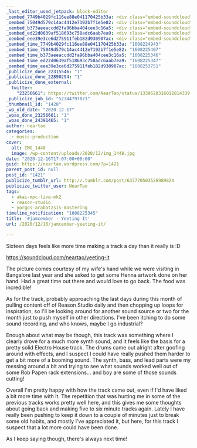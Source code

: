 ```yaml
---
_last_editor_used_jetpack: block-editor
_oembed_7749b4029fc116ee88e041170425b33a: <div class="embed-soundcloud"><iframe title="Yeeting It by NearTao" width="750" height="400" scrolling="no" frameborder="no" src="https://w.soundcloud.com/player/?visual=true&url=https%3A%2F%2Fapi.soundcloud.com%2Ftracks%2F949111792&show_artwork=true&maxwidth=750&maxheight=1000&dnt=1"></iframe></div>
_oembed_75049d579c14ac4412e7192b7f1e5e82: <div class="embed-soundcloud"><iframe title="Yeeting It by NearTao" width="500" height="400" scrolling="no" frameborder="no" src="https://w.soundcloud.com/player/?visual=true&url=https%3A%2F%2Fapi.soundcloud.com%2Ftracks%2F949111792&show_artwork=true&maxwidth=500&maxheight=750&dnt=1"></iframe></div>
_oembed_b373aeeaccdd2fa96bba404cee3c16a5: <div class="embed-soundcloud"><iframe title="Yeeting It by NearTao" width="776" height="400" scrolling="no" frameborder="no" src="https://w.soundcloud.com/player/?visual=true&url=https%3A%2F%2Fapi.soundcloud.com%2Ftracks%2F949111792&show_artwork=true&maxwidth=776&maxheight=1000&dnt=1"></iframe></div>
_oembed_ed22d0639af518693c758adc6aab7ea9: <div class="embed-soundcloud"><iframe title="Yeeting It by NearTao" width="584" height="400" scrolling="no" frameborder="no" src="https://w.soundcloud.com/player/?visual=true&url=https%3A%2F%2Fapi.soundcloud.com%2Ftracks%2F949111792&show_artwork=true&maxwidth=584&maxheight=876&dnt=1"></iframe></div>
_oembed_eee39e3ce6d275911feb182d930907ac: <div class="embed-soundcloud"><iframe title="Where Will I Find You by NearTao" width="500" height="400" scrolling="no" frameborder="no" src="https://w.soundcloud.com/player/?visual=true&url=https%3A%2F%2Fapi.soundcloud.com%2Ftracks%2F949778680&show_artwork=true&maxwidth=500&maxheight=750&dnt=1"></iframe></div>
_oembed_time_7749b4029fc116ee88e041170425b33a: "1608224943"
_oembed_time_75049d579c14ac4412e7192b7f1e5e82: "1608225407"
_oembed_time_b373aeeaccdd2fa96bba404cee3c16a5: "1608225346"
_oembed_time_ed22d0639af518693c758adc6aab7ea9: "1608225347"
_oembed_time_eee39e3ce6d275911feb182d930907ac: "1608253751"
_publicize_done_22315546: "1"
_publicize_done_22890294: "1"
_publicize_done_external:
  twitter:
    "23256661": https://twitter.com/NearTao/status/1339620316012814339
_publicize_job_id: "52344797071"
_thumbnail_id: "1428"
_wp_old_date: "2020-12-17"
_wpas_done_23256661: "1"
_wpas_done_24391465: "1"
author: neartao
categories:
  - music-production
cover:
  alt: IMG_1448
  image: /wp-content/uploads/2020/12/img_1448.jpg
date: "2020-12-16T17:07:00+00:00"
guid: https://neartao.wordpress.com/?p=1421
parent_post_id: null
post_id: "1421"
publicize_tumblr_url: http://.tumblr.com/post/637770503526989824
publicize_twitter_user: NearTao
tags:
  - akai-mpc-live-mk2
  - reason-studio
  - yorgos-arabatzsis-mastering
timeline_notification: "1608225345"
title: '#jamcember - Yeeting It'
url: /2020/12/16/jamcember-yeeting-it/

---
```

Sixteen days feels like more time making a track a day than it really is :D

https://soundcloud.com/neartao/yeeting-it

The picture comes courtesy of my wife's hand while we were visiting in Bangalore last year and she asked to get some Henna artwork done on her hand. Had a great time out there and would love to go back. The food was incredible!

As for the track, probably approaching the last days during this month of pulling content off of Reason Studio daily and then chopping up loops for inspiration, so I'll be looking around for another sound source or two for the month just to push myself in other directions. I've been itching to do some sound recording, and who knows, maybe I go industrial?

Enough about what may be though, this track was something where I clearly drove for a much more synth sound, and it feels like the basis for a pretty solid Electro House track. The drums came out alright after goofing around with effects, and I suspect I could have really pushed them harder to get a bit more of a booming sound. The synth, bass, and lead parts were my messing around a bit and trying to see what sounds worked well out of some Rob Papen rack extensions... and boy are some of those sounds cutting!

Overall I'm pretty happy with how the track came out, even if I'd have liked a bit more time with it. The repetition that was hurting me in some of the previous tracks works pretty well here, and this gives me some thoughts about going back and making five to six minute tracks again. Lately I have really been pushing to keep it down to a couple of minutes just to break some old habits, and mostly I've appreciated it, but here, for this track I suspect that a lot more could have been done.

As I keep saying though, there's always next time!
